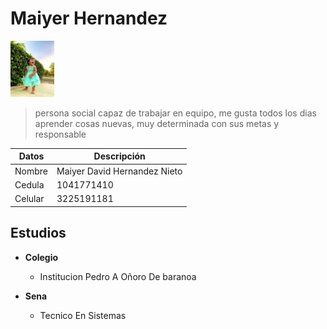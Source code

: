  # Maiyer Hernandez 
<img Src="Zoee.jpeg"
 height = "90 "
  width = "70 "
/>  

> persona social capaz de trabajar en equipo, me gusta todos los dias aprender cosas nuevas, muy determinada con sus metas y responsable 


| Datos     | Descripción   | 
|-------|------------|
| Nombre   | Maiyer David Hernandez Nieto     | 
| Cedula | 1041771410 |
| Celular | 3225191181 |


## Estudios 

* **Colegio** 
    * Institucion Pedro A Oñoro De baranoa 

* **Sena** 
    * Tecnico En Sistemas 

